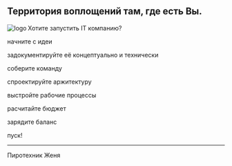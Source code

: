 ## Территория воплощений там, где есть Вы.

<p><img style="vertical-align:middle;" align="left" alt="logo" src="https://user-images.githubusercontent.com/79456243/145360178-12110388-142d-45e0-9903-95463bb46038.png">Хотите запустить IT компанию?</p> 

начните с идеи

задокументируйте её концептуально и технически

соберите команду 

спроектируйте аржитектуру

выстройте рабочие процессы

расчитайте бюджет

зарядите баланс

пуск!

<hr/>
Пиротехник Женя
